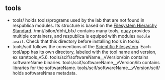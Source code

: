 ## tools
* tools/ holds tools/programs used by the lab that are not found in respublica modules. Its structure is based on the [Filesystem Hierarchy Standard](https://en.wikipedia.org/wiki/Filesystem_Hierarchy_Standard). /mnt/isilon/dbhi_bfx/ contains many tools, [quay](https://quay.research.chop.edu/repository/) provides multiple containers, and respublica is equiped with modules `module avail`. Check that this directory before installing tools in tools/. 
* tools/scif follows the conventions of the [Scientific Filesystem](https://sci-f.github.io). Each tool/app has its own directory, labeled with the tool name and version, ex samtools_v5.6. tools/scif/softwareName__vVersion/bin contains softwareName binaries. tools/scif/softwareName__vVersion/lib contains libraries for the softwareName. tools/scif/softwareName__vVersion/scif/ holds softwareNmae metadata.
